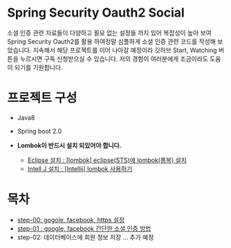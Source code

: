 # Spring Security Oauth2 Social

소셜 인증 관련 자료들이 다양하고 필요 없는 설정들 까지 있어 복잡성이 높아 보여 Spring Security Oauth2를 활용 하여정말 심플하게 소셜 인증 관련 코드를 작성해 보았습니다. 지속해서 해당 프로젝트를 이어 나아갈 예정이라 깃허브 Start, Watching 버튼을 누르시면 구독 신청받으실 수 있습니다. 저의 경험이 여러분에게 조금이라도 도움이 되기를 기원합니다.


# 프로젝트 구성

* Java8
* Spring boot 2.0

* **Lombok이 반드시 설치 되있어야 합니다.**
  - [Eclipse 설치 : [lombok] eclipse(STS)에 lombok(롬복) 설치](http://countryxide.tistory.com/16)
  - [Intell J 설치 : [Intellij] lombok 사용하기](http://blog.woniper.net/229)

# 목차
* [step-00: gogole, facebook, https 설정](https://github.com/cheese10yun/spring-security-oauth2-social/blob/master/doc/step-00.md)
* [step-01 : google, facebook 간단한 소셜 인증 방법](https://github.com/cheese10yun/spring-security-oauth2-social/blob/master/doc/step-01.md)
* step-02: 데이터베이스에 회원 정보 저장 ... 추가 예정


